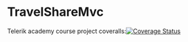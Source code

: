 # TravelShareMvc
Telerik academy course project
coveralls:[![Coverage Status](https://coveralls.io/repos/github/antoanLengerdjiev/TravelShareMvc/badge.svg)](https://coveralls.io/github/antoanLengerdjiev/TravelShareMvc)
